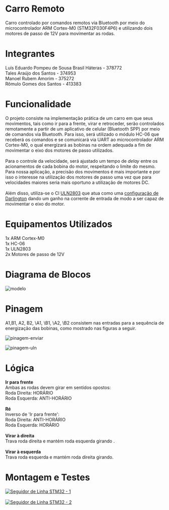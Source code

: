 # Carro Remoto
Carro controlado por comandos remotos via Bluetooth por meio do microcontrolador ARM Cortex-M0 (STM32F030F4P6) e utilizando dois motores de passo de 12V para movimentar as rodas. 

# Integrantes
Luís Eduardo Pompeu de Sousa Brasil Háteras - 378772 \
Tales Araújo dos Santos - 374953 \
Manoel Rubem Amorim - 375272 \
Rômulo Gomes dos Santos - 413383

# Funcionalidade
O projeto consiste na implementação prática de um carro em que seus movimentos, tais como ir para a frente, virar e retroceder, serão controlados remotamente a partir de um aplicativo de celular (Bluetooth SPP) por meio de comandos via Bluetooth. Para isso, será utilizado o módulo HC-06 que receberá os comandos e se comunicará via UART ao microcontrolador ARM Cortex-M0, o qual energizará as bobinas na ordem adequada a fim de movimentar o eixo dos motores de passo utilizados. \
\
Para o controle da velocidade, será ajustado um tempo de *delay* entre os acionamentos de cada bobina do motor, respeitando o limite do mesmo. Para nossa aplicação, a precisão dos movimentos é mais importante e por isso o interesse na utilização dos motores de passo uma vez que para velocidades maiores seria mais oportuno a utilização de motores DC. \
\
Além disso, utiliza-se o CI [ULN2803](http://www.ti.com/lit/ds/symlink/uln2803a.pdf) que atua como uma [configuração de Darlington](https://en.wikipedia.org/wiki/Darlington_transistor) dando um ganho na corrente de entrada de modo a ser capaz de movimentar o eixo do motor. 

# Equipamentos Utilizados
1x ARM Cortex-M0 \
1x HC-06 \
1x ULN2803 \
2x Motores de passo de 12V

# Diagrama de Blocos
![modelo](https://user-images.githubusercontent.com/56649205/67427909-7311ac80-f5b3-11e9-8e2c-abb0defb1b24.png)

# Pinagem
A1,B1, A2, B2, \A1, \B1, \A2, \B2 consistem nas entradas para a sequência de energização das bobinas, como mostrado nas figuras a seguir.

![pinagem-enviar](https://user-images.githubusercontent.com/56649205/67429677-0ac4ca00-f5b7-11e9-8249-ad337fdbcdf3.jpg)

![pinagem-uln](https://user-images.githubusercontent.com/56649205/67430034-cbe34400-f5b7-11e9-9ed2-30522354549f.PNG)

# Lógica
**Ir para frente**\
Ambas as rodas devem girar em sentidos opostos:\
Roda Direita: HORÁRIO\
Roda Esquerda: ANTI-HORÁRIO\
\
**Ré**\
Inverso de 'Ir para frente':\
Roda Direita: ANTI-HORÁRIO\
Roda Esquerda: HORÁRIO\
\
**Virar à direita**\
Trava roda direita e mantém roda esquerda girando . 
\
\
**Virar à esquerda**\
Trava roda esquerda e mantém roda direita girando. 

# Montagem e Testes
[![Seguidor de Linha STM32 - 1](https://img.youtube.com/vi/PYC14cG-f94/0.jpg)](https://www.youtube.com/watch?v=PYC14cG-f94)
\
\
[![Seguidor de Linha STM32 - 2](https://img.youtube.com/vi/lV8cyVYBDkQ/0.jpg)](https://www.youtube.com/watch?v=lV8cyVYBDkQ)

